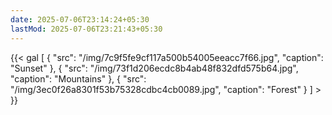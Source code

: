 ```yaml
---
date: 2025-07-06T23:14:24+05:30
lastMod: 2025-07-06T23:21:43+05:30
---
```


{{< gal 
[ { "src": "/img/7c9f5fe9cf117a500b54005eeacc7f66.jpg", "caption": "Sunset" }, { "src": "/img/73f1d206ecdc8b4ab48f832dfd575b64.jpg", "caption": "Mountains" }, { "src": "/img/3ec0f26a8301f53b75328cdbc4cb0089.jpg", "caption": "Forest" } ] > }}
